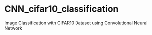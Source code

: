 # CNN_cifar10_classification
Image Classification with CIFAR10 Dataset using Convolutional Neural Network
